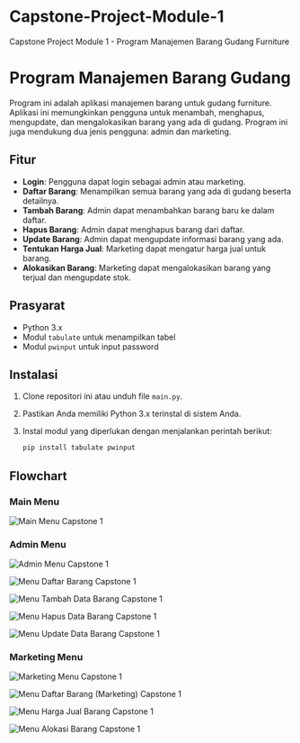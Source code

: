 # Capstone-Project-Module-1
Capstone Project Module 1 - Program Manajemen Barang Gudang Furniture

# Program Manajemen Barang Gudang

Program ini adalah aplikasi manajemen barang untuk gudang furniture. Aplikasi ini memungkinkan pengguna untuk menambah, menghapus, mengupdate, dan mengalokasikan barang yang ada di gudang. Program ini juga mendukung dua jenis pengguna: admin dan marketing.

## Fitur

- **Login**: Pengguna dapat login sebagai admin atau marketing.
- **Daftar Barang**: Menampilkan semua barang yang ada di gudang beserta detailnya.
- **Tambah Barang**: Admin dapat menambahkan barang baru ke dalam daftar.
- **Hapus Barang**: Admin dapat menghapus barang dari daftar.
- **Update Barang**: Admin dapat mengupdate informasi barang yang ada.
- **Tentukan Harga Jual**: Marketing dapat mengatur harga jual untuk barang.
- **Alokasikan Barang**: Marketing dapat mengalokasikan barang yang terjual dan mengupdate stok.

## Prasyarat

- Python 3.x
- Modul `tabulate` untuk menampilkan tabel
- Modul `pwinput` untuk input password

## Instalasi

1. Clone repositori ini atau unduh file `main.py`.
2. Pastikan Anda memiliki Python 3.x terinstal di sistem Anda.
3. Instal modul yang diperlukan dengan menjalankan perintah berikut:

   ```bash
   pip install tabulate pwinput

## Flowchart

### Main Menu
![Main Menu Capstone 1](https://github.com/user-attachments/assets/d80b68cc-156f-4c11-878f-03712274f296)

### Admin Menu
![Admin Menu Capstone 1](https://github.com/user-attachments/assets/cadd6457-694b-467a-b43f-50f8dec5facf)

![Menu Daftar Barang Capstone 1](https://github.com/user-attachments/assets/73715676-46f1-4c68-b13a-42d29b040c6c)

![Menu Tambah Data Barang Capstone 1](https://github.com/user-attachments/assets/9be66e74-da95-430b-8297-2d99e8543914)

![Menu Hapus Data Barang Capstone 1](https://github.com/user-attachments/assets/107e13c3-1c2d-438a-a543-9d2d1dd43ff3)

![Menu Update Data Barang Capstone 1](https://github.com/user-attachments/assets/21f2d10b-8f01-4c2b-8fda-ec64bf426885)

### Marketing Menu
![Marketing Menu Capstone 1](https://github.com/user-attachments/assets/85346398-49ca-4ffc-8d4a-8771a10d9b57)

![Menu Daftar Barang (Marketing) Capstone 1](https://github.com/user-attachments/assets/2409b146-f680-45f4-89f1-2e74584fff7b)

![Menu Harga Jual Barang Capstone 1](https://github.com/user-attachments/assets/f0666892-6725-4b0c-9bbd-f4e3ddac833b)

![Menu Alokasi Barang Capstone 1](https://github.com/user-attachments/assets/9b661768-05e6-470f-beb9-1e61bd1db6a3)



